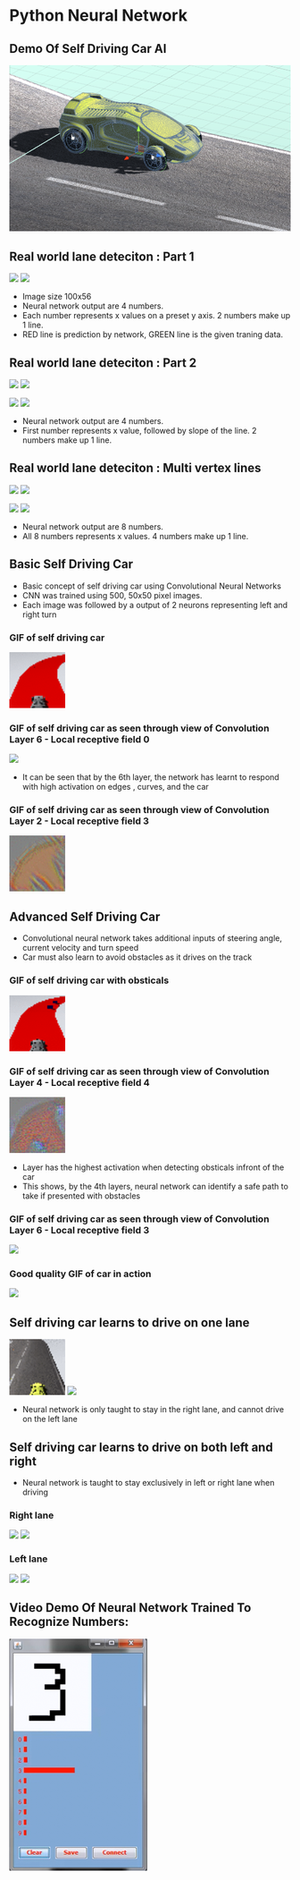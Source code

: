 # Python Neural Network

## Demo Of Self Driving Car AI
[![ScreenShot](https://github.com/InderPabla/PythonNeuralNetwork/blob/master/Images/25.PNG)](https://youtu.be/giZYqLzL-Iw)

## Real world lane deteciton : Part 1
![](https://github.com/InderPabla/PythonNeuralNetwork/blob/master/Images/15.gif)
![](https://github.com/InderPabla/PythonNeuralNetwork/blob/master/Images/16.gif)
- Image size 100x56
- Neural network output are 4 numbers.
- Each number represents x values on a preset y axis. 2 numbers make up 1 line.
- RED line is prediction by network, GREEN line is the given traning data.

## Real world lane deteciton : Part 2
![](https://github.com/InderPabla/PythonNeuralNetwork/blob/master/Images/17.gif)
![](https://github.com/InderPabla/PythonNeuralNetwork/blob/master/Images/18.gif)

![](https://github.com/InderPabla/PythonNeuralNetwork/blob/master/Images/19.gif)
![](https://github.com/InderPabla/PythonNeuralNetwork/blob/master/Images/20.gif)
- Neural network output are 4 numbers.
- First number represents x value, followed by slope of the line. 2 numbers make up 1 line.

## Real world lane deteciton : Multi vertex lines
![](https://github.com/InderPabla/PythonNeuralNetwork/blob/master/Images/21.gif)
![](https://github.com/InderPabla/PythonNeuralNetwork/blob/master/Images/22.gif)

![](https://github.com/InderPabla/PythonNeuralNetwork/blob/master/Images/23.gif)
![](https://github.com/InderPabla/PythonNeuralNetwork/blob/master/Images/24.gif)
- Neural network output are 8 numbers.
- All 8 numbers represents x values. 4 numbers make up 1 line.

## Basic Self Driving Car 
- Basic concept of self driving car using Convolutional Neural Networks 
- CNN was trained using 500, 50x50 pixel images. 
- Each image was followed by a output of 2 neurons representing left and right turn 

### GIF of self driving car
![](https://github.com/InderPabla/PythonNeuralNetwork/blob/master/Images/3.gif)

### GIF of self driving car as seen through view of Convolution Layer 6 - Local receptive field 0
![](https://github.com/InderPabla/PythonNeuralNetwork/blob/master/Images/2.gif)
- It can be seen that by the 6th layer, the network has learnt to respond with high activation on edges , curves, and the car

### GIF of self driving car as seen through view of Convolution Layer 2 - Local receptive field 3
![](https://github.com/InderPabla/PythonNeuralNetwork/blob/master/Images/4.gif)

## Advanced Self Driving Car 
- Convolutional neural network takes additional inputs of steering angle, current velocity and turn speed 
- Car must also learn to avoid obstacles as it drives on the track

### GIF of self driving car with obsticals 
![](https://github.com/InderPabla/PythonNeuralNetwork/blob/master/Images/7.gif)

### GIF of self driving car as seen through view of Convolution Layer 4 - Local receptive field 4
![](https://github.com/InderPabla/PythonNeuralNetwork/blob/master/Images/8.gif)
- Layer has the highest activation when detecting obsticals infront of the car 
- This shows, by the 4th layers, neural network can identify a safe path to take if presented with obstacles 

### GIF of self driving car as seen through view of Convolution Layer 6 - Local receptive field 3
![](https://github.com/InderPabla/PythonNeuralNetwork/blob/master/Images/6.gif)

### Good quality GIF of car in action
![](https://github.com/InderPabla/PythonNeuralNetwork/blob/master/Images/5.gif)

## Self driving car learns to drive on one lane
![](https://github.com/InderPabla/PythonNeuralNetwork/blob/master/Images/10.gif)
![](https://github.com/InderPabla/PythonNeuralNetwork/blob/master/Images/9.gif)
- Neural network is only taught to stay in the right lane, and cannot drive on the left lane

## Self driving car learns to drive on both left and right
- Neural network is taught to stay exclusively in left or right lane when driving

### Right lane
![](https://github.com/InderPabla/PythonNeuralNetwork/blob/master/Images/11.gif)
![](https://github.com/InderPabla/PythonNeuralNetwork/blob/master/Images/12.gif)

### Left lane
![](https://github.com/InderPabla/PythonNeuralNetwork/blob/master/Images/13.gif)
![](https://github.com/InderPabla/PythonNeuralNetwork/blob/master/Images/14.gif)

## Video Demo Of Neural Network Trained To Recognize Numbers:
[![ScreenShot](https://github.com/InderPabla/PythonNeuralNetwork/blob/master/Images/1.PNG)](http://youtu.be/yt6k5CD7e6M)


